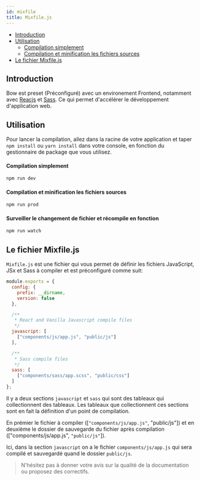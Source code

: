 ```yaml
---
id: mixfile
title: Mixfile.js
---
```


- [Introduction](#introduction)
- [Utilisation](#utilisation)
  - [Compilation simplement](#compilation-simplement)
  - [Compilation et minification les fichiers sources](#compilation-et-minification-les-fichiers-sources)
- [Le fichier Mixfile.js](#le-fichier-mixfile.js)

## Introduction

Bow est preset (Préconfiguré) avec un environement Frontend, notamment avec [Reacjs](https://reactjs.org) et [Sass](https://sass-lang.com). Ce qui permet d'accélérer le développement d'application web.

## Utilisation

Pour lancer la compilation, allez dans la racine de votre application et taper `npm install` ou `yarn install` dans votre console, en fonction du gestionnaire de package que vous utilisez.

#### Compilation simplement

```bash
npm run dev
```

#### Compilation et minification les fichiers sources

```bash
npm run prod
```

#### Surveiller le changement de fichier et récompile en fonction

```bash
npm run watch
```

## Le fichier Mixfile.js

`Mixfile.js` est une fichier qui vous permet de définir les fichiers JavaScript, JSx et Sass à compiler et est préconfiguré comme suit:

```js
module.exports = {
  config: {
    prefix: __dirname,
    version: false
  },

  /**
   * React and Vanilla Javascript compile files
   */
  javascript: [
    ["components/js/app.js", "public/js"]
  ],

  /**
   * Sass compile files
   */
  sass: [
    ["components/sass/app.scss", "public/css"]
  ]
};
```

Il y a deux sections `javascript` et `sass` qui sont des tableaux qui collectionnent des tableaux. Les tableaux que collectionnent ces sections sont en fait la définition d'un point de compilation.

En prémier le fichier à compiler ([`"components/js/app.js"`, "public/js"]) et en deuxième le dossier de sauvegarde du fichier après compilation (["components/js/app.js", `"public/js"`]).

Ici, dans la section `javascript` on a le fichier `components/js/app.js` qui sera compilé et sauvegardé quand le dossier `public/js`.

> N'hésitez pas à donner votre avis sur la qualité de la documentation ou proposez des correctifs.